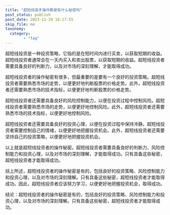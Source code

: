 ```yaml
---
title: "超短线高手操作都是有什么秘密吗"
post_status: publish
post_date: 2023-11-29 16:17:55
skip_file: no
taxonomy:
  category:
        - "faq"
---
```


超短线投资是一种投资策略，它指的是在短时间内进行买卖，以获取短期的收益。超短线投资者通常会在一天内买入和卖出股票，以获取短期的收益。超短线投资者需要具备良好的判断力，以及对市场的深刻理解，才能取得成功。

超短线投资者的操作秘密有很多，但最重要的是要有一个良好的投资策略。超短线投资者需要熟悉市场的走势，以便更好地判断股票的价格走势。此外，超短线投资者还需要熟悉市场的技术指标，以便更好地判断股票的价格走势。

超短线投资者还需要具备良好的风险控制能力，以便在投资过程中控制风险。超短线投资者需要熟悉市场的走势，以便更好地控制风险。此外，超短线投资者还需要熟悉市场的技术指标，以便更好地控制风险。

超短线投资者还需要具备良好的投资心理，以便在投资过程中保持冷静。超短线投资者需要控制自己的情绪，以便更好地把握投资机会。此外，超短线投资者还需要坚持自己的投资策略，以便更好地把握投资机会。

以上就是超短线投资者的操作秘密。超短线投资者需要具备良好的判断力、风险控制能力和投资心理，以及对市场的深刻理解，才能取得成功。只有具备这些秘密，超短线投资者才能取得成功。

综上所述，超短线投资者的操作秘密是有的，包括良好的投资策略、风险控制能力和投资心理，以及对市场的深刻理解。只有具备这些秘密，超短线投资者才能取得成功。因此，超短线投资者应该努力学习，以便更好地把握投资机会，取得成功。

结论：超短线投资者的操作秘密是有的，包括良好的投资策略、风险控制能力和投资心理，以及对市场的深刻理解。只有具备这些秘密，超短线投资者才能取得成功。
